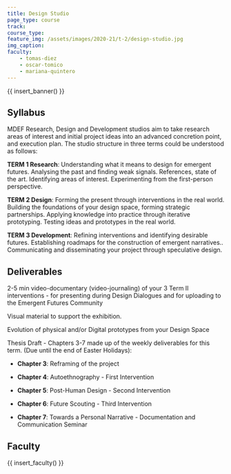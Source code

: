 ```yaml
---
title: Design Studio
page_type: course
track:
course_type:
feature_img: /assets/images/2020-21/t-2/design-studio.jpg
img_caption: 
faculty: 
    - tomas-diez
    - oscar-tomico
    - mariana-quintero
---
```


{{ insert_banner() }}

## Syllabus

MDEF Research, Design and Development studios aim to take research areas of interest and initial project ideas into an advanced concretion point, and execution plan. The studio structure in three terms could be understood as follows:

**TERM 1 Research**: Understanding what it means to design for emergent futures. Analysing the past and finding weak signals. References, state of the art. Identifying areas of interest. Experimenting from the first-person perspective.

**TERM 2 Design**: Forming the present through interventions in the real world. Building the foundations of your design space, forming strategic partnerships. Applying knowledge into practice through iterative prototyping. Testing ideas and prototypes in the real world.

**TERM 3 Development**: Refining interventions and identifying desirable futures. Establishing roadmaps for the construction of emergent narratives.. Communicating and disseminating your project through speculative design.

## Deliverables

2-5 min video-documentary (video-journaling) of your 3 Term II interventions - for presenting during Design Dialogues and for uploading to the Emergent Futures Community

Visual material to support the exhibition.

Evolution of physical and/or Digital prototypes from your Design Space

Thesis Draft - Chapters 3-7 made up of the weekly deliverables for this term. (Due until the end of Easter Holidays):

- **Chapter 3**: Reframing of the project

- **Chapter 4**: Autoethnography - First Intervention

- **Chapter 5**: Post-Human Design - Second Intervention

- **Chapter 6**: Future Scouting - Third Intervention

- **Chapter 7**: Towards a Personal Narrative - Documentation and Communication Seminar

## Faculty

{{ insert_faculty() }}